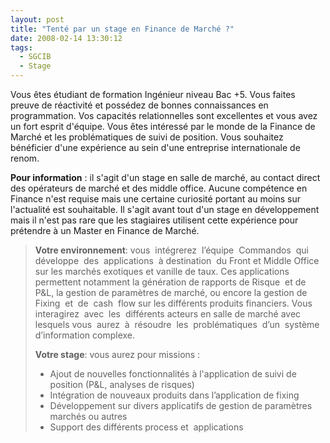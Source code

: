 ```yaml
---
layout: post
title: "Tenté par un stage en Finance de Marché ?"
date: 2008-02-14 13:30:12
tags:
  - SGCIB
  - Stage
---
```


Vous êtes étudiant de formation Ingénieur niveau Bac +5.
Vous faites preuve de réactivité et possédez de bonnes connaissances en programmation.
Vos capacités relationnelles sont excellentes et vous avez un fort esprit d'équipe.
Vous êtes intéressé par le monde de la Finance de Marché et les problématiques de suivi de position.
Vous souhaitez bénéficier d'une expérience au sein d'une entreprise internationale de renom.

**Pour information**&nbsp;: il s'agit d'un stage en salle de marché, au contact direct des opérateurs de marché et des middle office. Aucune compétence en Finance n'est requise mais une certaine curiosité portant au moins sur l'actualité est souhaitable. Il s'agit avant tout d'un stage en développement mais il n'est pas rare que les stagiaires utilisent cette expérience pour prétendre à un Master en Finance de Marché.

> **Votre environnement**: vous&#160; intégrerez&nbsp; l’équipe&nbsp; Commandos&nbsp; qui&nbsp; développe&nbsp; des&nbsp; applications&nbsp; à destination&nbsp; du Front et Middle Office sur les marchés exotiques et vanille de taux. Ces applications permettent notamment la génération de rapports de Risque&nbsp; et de P&amp;L, la gestion de paramètres de marché, ou encore la gestion de&nbsp; Fixing&nbsp; et&nbsp; de&nbsp; cash&nbsp; flow sur les différents produits financiers. Vous interagirez&nbsp; avec&nbsp; les&nbsp; différents acteurs en salle de marché avec lesquels vous&nbsp; aurez&nbsp; à&nbsp; résoudre&nbsp; les&nbsp; problématiques&nbsp; d’un&nbsp; système&nbsp; d’information complexe.
> 
> **Votre stage**: vous aurez pour missions&nbsp;:</p>
> 
> *   Ajout de nouvelles fonctionnalités à l'application de suivi de position (P&amp;L, analyses de risques)
> *   Intégration de nouveaux produits dans l’application de fixing
> *   Développement sur divers applicatifs de gestion de paramètres marchés ou autres
> *   Support des différents process et&nbsp; applications